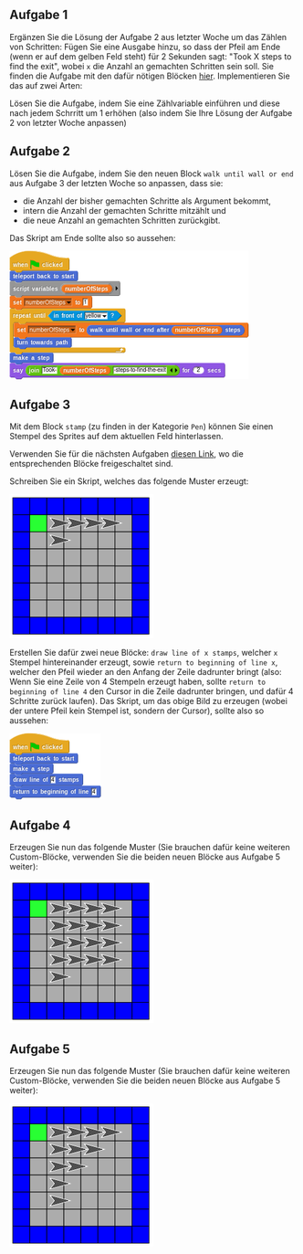 ## Aufgabe 1

Ergänzen Sie die Lösung der Aufgabe 2 aus letzter Woche um das Zählen von Schritten: Fügen Sie eine Ausgabe hinzu, so dass der Pfeil am Ende (wenn er auf dem gelben Feld steht) für 2 Sekunden sagt: "Took X steps to find the exit", wobei `x` die Anzahl an gemachten Schritten sein soll. Sie finden die Aufgabe mit den dafür nötigen Blöcken [hier](https://snap.berkeley.edu/project?user=piotrdabrowski&project=Prog1-Uebung2). Implementieren Sie das auf zwei Arten:

Lösen Sie die Aufgabe, indem Sie eine Zählvariable einführen und diese nach jedem Schrritt um 1 erhöhen (also indem Sie Ihre Lösung der Aufgabe 2 von letzter Woche anpassen)

## Aufgabe 2

Lösen Sie die Aufgabe, indem Sie den neuen Block `walk until wall or end` aus Aufgabe 3 der letzten Woche so anpassen, dass sie:

* die Anzahl der bisher gemachten Schritte als Argument bekommt,
* intern die Anzahl der gemachten Schritte mitzählt und
* die neue Anzahl an gemachten Schritten zurückgibt.

Das Skript am Ende sollte also so aussehen:

![Skript für Aufgabe 4](Bilder/uebung4_script.png)

## Aufgabe 3

Mit dem Block `stamp` (zu finden in der Kategorie `Pen`) können Sie einen Stempel des Sprites auf dem aktuellen Feld hinterlassen.

Verwenden Sie für die nächsten Aufgaben [diesen Link](https://snap.berkeley.edu/project?user=piotrdabrowski&project=Prog1-Uebung3), wo die entsprechenden Blöcke freigeschaltet sind.

Schreiben Sie ein Skript, welches das folgende Muster erzeugt:

![Muster für Aufgabe 5](Bilder/uebung5.png)

Erstellen Sie dafür zwei neue Blöcke: `draw line of x stamps`, welcher `x` Stempel hintereinander erzeugt, sowie `return to beginning of line x`, welcher den Pfeil wieder an den Anfang der Zeile dadrunter bringt (also: Wenn Sie eine Zeile von 4 Stempeln erzeugt haben, sollte `return to beginning of line 4` den Cursor in die Zeile dadrunter bringen, und dafür 4 Schritte zurück laufen). Das Skript, um das obige Bild zu erzeugen (wobei der untere Pfeil kein Stempel ist, sondern der Cursor), sollte also so aussehen:

![Skript für Aufgabe 5](Bilder/uebung5_script.png)

## Aufgabe 4

Erzeugen Sie nun das folgende Muster (Sie brauchen dafür keine weiteren Custom-Blöcke, verwenden Sie die beiden neuen Blöcke aus Aufgabe 5 weiter):

![Muster für Aufgabe 6](Bilder/uebung6.png)


## Aufgabe 5

Erzeugen Sie nun das folgende Muster (Sie brauchen dafür keine weiteren Custom-Blöcke, verwenden Sie die beiden neuen Blöcke aus Aufgabe 5 weiter):

![Muster für Aufgabe 7](Bilder/uebung7.png)
